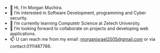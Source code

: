 - 👋 Hi, I’m Morgan Muchira.
- 👀 I’m interested in Software Development, programming and Cyber security.
- 🌱 I’m currently learning Computetr Science at Zetech University.
- 💞️ I’m looking forward to collaborate on projects and developing web applications.
- 📫 U can reach me from my email :morganisrael2005@gmail.com or via contact:0111487786.

<!---
Morganmuchira925/Morganmuchira925 is a ✨ special ✨ repository because its `README.md` (this file) appears on your GitHub profile.
You can click the Preview link to take a look at your changes.
--->
